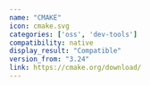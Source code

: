```yaml
---
name: "CMAKE"
icon: cmake.svg
categories: ['oss', 'dev-tools']
compatibility: native
display_result: "Compatible"
version_from: "3.24"
link: https://cmake.org/download/
---
```


